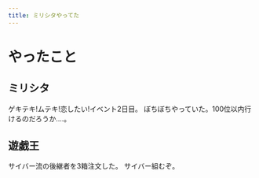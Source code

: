 ```yaml
---
title: ミリシタやってた
---
```


# やったこと

## ミリシタ

ゲキテキ!ムテキ!恋したい!イベント2日目。
ぼちぼちやっていた。100位以内行けるのだろうか‥‥。

## 遊戯王

サイバー流の後継者を3箱注文した。
サイバー組むぞ。
